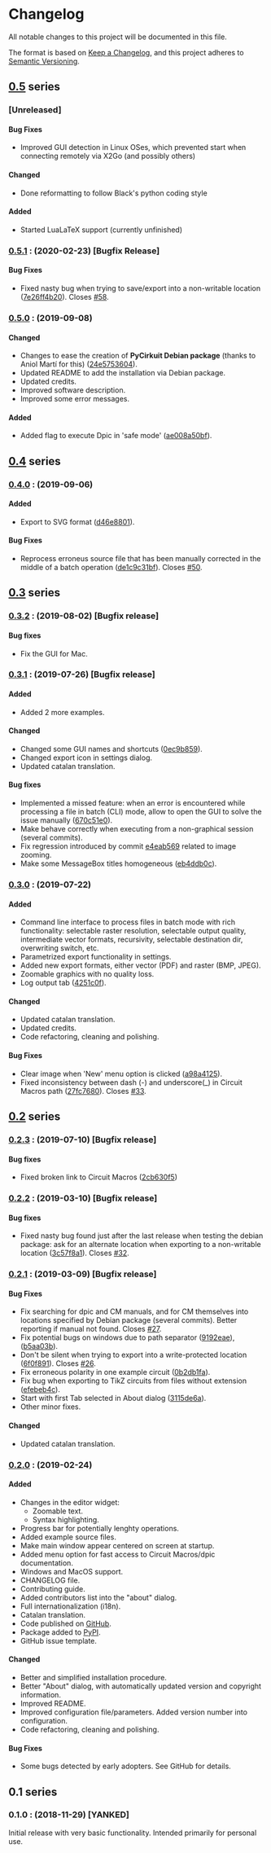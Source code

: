 # Changelog
All notable changes to this project will be documented in this file.

The format is based on [Keep a Changelog](https://keepachangelog.com/en/1.0.0/),
and this project adheres to [Semantic Versioning](https://semver.org/spec/v2.0.0.html).

## [0.5](https://github.com/orestesmas/pycirkuit/compare/v0.4.0..v0.5.0) series
<a name="0.5.1"></a>
### [Unreleased]
#### Bug Fixes
- Improved GUI detection in Linux OSes, which prevented start when connecting remotely via X2Go (and possibly others)
#### Changed
- Done reformatting to follow Black's python coding style
#### Added
- Started LuaLaTeX support (currently unfinished)
### [0.5.1](https://github.com/orestesmas/pycirkuit/compare/v0.5.0..v0.5.1) : (2020-02-23) [Bugfix Release]
#### Bug Fixes
- Fixed nasty bug when trying to save/export into a non-writable location ([7e26ff4b20](https://github.com/orestesmas/pycirkuit/commit/7e26ff4b20)). Closes [#58](https://github.com/orestesmas/pycirkuit/issues/58).
<a name="0.5.0"></a>
### [0.5.0](https://github.com/orestesmas/pycirkuit/compare/v0.4.0..v0.5.0) : (2019-09-08)
#### Changed
- Changes to ease the creation of **PyCirkuit Debian package** (thanks to Aniol Martí for this) ([24e5753604](https://github.com/orestesmas/pycirkuit/commit/24e5753604)).
- Updated README to add the installation via Debian package.
- Updated credits.
- Improved software description.
- Improved some error messages.
#### Added
- Added flag to execute Dpic in 'safe mode' ([ae008a50bf](https://github.com/orestesmas/pycirkuit/commit/ae008a50bf)).

## [0.4](https://github.com/orestesmas/pycirkuit/compare/v0.3.2..v0.4.0) series
<a name="0.4.0"></a>
### [0.4.0](https://github.com/orestesmas/pycirkuit/compare/v0.3.2..v0.4.0) : (2019-09-06)
#### Added
- Export to SVG format ([d46e8801](https://github.com/orestesmas/pycirkuit/commit/d46e8801)).
#### Bug Fixes
- Reprocess erroneus source file that has been manually corrected in the middle of a batch operation ([de1c9c31bf](https://github.com/orestesmas/pycirkuit/commit/de1c9c31bf)). Closes [#50](https://github.com/orestesmas/pycirkuit/issues/50).

## [0.3](https://github.com/orestesmas/pycirkuit/compare/v0.2.3..v0.3.2) series
<a name="0.3.2"></a>
### [0.3.2](https://github.com/orestesmas/pycirkuit/compare/v0.3.1..v0.3.2) : (2019-08-02) [Bugfix release]
#### Bug fixes
- Fix the GUI for Mac.
<a name="0.3.1"></a>
### [0.3.1](https://github.com/orestesmas/pycirkuit/compare/v0.3.0..v0.3.1) : (2019-07-26) [Bugfix release]
#### Added
- Added 2 more examples.
#### Changed
- Changed some GUI names and shortcuts ([0ec9b859](https://github.com/orestesmas/pycirkuit/commit/0ec9b859)).
- Changed export icon in settings dialog.
- Updated catalan translation.
#### Bug fixes
- Implemented a missed feature: when an error is encountered while processing a file in batch (CLI) mode, allow to open the GUI to solve the issue manually ([670c51e0](https://github.com/orestesmas/pycirkuit/commit/670c51e0)).
- Make behave correctly when executing from a non-graphical session (several commits).
- Fix regression introduced by commit [e4eab569](https://github.com/orestesmas/pycirkuit/commit/e4eab569) related to image zooming.
- Make some MessageBox titles homogeneous ([eb4ddb0c](https://github.com/orestesmas/pycirkuit/commit/eb4ddb0c)).
<a name="0.3.0"></a>
### [0.3.0](https://github.com/orestesmas/pycirkuit/compare/v0.2.3..v0.3.0) : (2019-07-22)
#### Added
- Command line interface to process files in batch mode with rich functionality: selectable raster resolution, selectable output quality, intermediate vector formats, recursivity, selectable destination dir, overwriting switch, etc.
- Parametrized export functionality in settings.
- Added new export formats, either vector (PDF) and raster (BMP, JPEG).
- Zoomable graphics with no quality loss.
- Log output tab ([4251c0f](https://github.com/orestesmas/pycirkuit/commit/4251c0f)).
#### Changed
- Updated catalan translation.
- Updated credits.
- Code refactoring, cleaning and polishing.
#### Bug Fixes
- Clear image when 'New' menu option is clicked ([a98a4125](https://github.com/orestesmas/pycirkuit/commit/a98a4125)).
- Fixed inconsistency between dash (-) and underscore(_) in Circuit Macros path ([27fc7680](https://github.com/orestesmas/pycirkuit/commit/27fc7680)). Closes [#33](https://github.com/orestesmas/pycirkuit/issues/33).

## [0.2](https://github.com/orestesmas/pycirkuit/compare/v0.2.0..v0.2.3) series
<a name="0.2.3"></a>
### [0.2.3](https://github.com/orestesmas/pycirkuit/compare/v0.2.2..v0.2.3) : (2019-07-10) [Bugfix release]
#### Bug fixes
- Fixed broken link to Circuit Macros ([2cb630f5](https://github.com/orestesmas/pycirkuit/commit/2cb630f5))
<a name="0.2.2"></a>
### [0.2.2](https://github.com/orestesmas/pycirkuit/compare/v0.2.1..v0.2.2) : (2019-03-10) [Bugfix release]
#### Bug fixes
- Fixed nasty bug found just after the last release when testing the debian package: ask for an alternate location when exporting to a non-writable location ([3c57f8a1](https://github.com/orestesmas/pycirkuit/commit/3c57f8a1)). Closes [#32](https://github.com/orestesmas/pycirkuit/issues/32).
<a name="0.2.1"></a>
### [0.2.1](https://github.com/orestesmas/pycirkuit/compare/v0.2.0..v0.2.1) : (2019-03-09) [Bugfix release]
#### Bug Fixes 
- Fix searching for dpic and CM manuals, and for CM themselves into locations specified by Debian package (several commits). Better reporting if manual not found. Closes [#27](https://github.com/orestesmas/pycirkuit/issues/27).
- Fix potential bugs on windows due to path separator ([9192eae](https://github.com/orestesmas/pycirkuit/commit/9192eae)), ([b5aa03b](https://github.com/orestesmas/pycirkuit/commit/b5aa03b)).
- Don't be silent when trying to export into a write-protected location ([6f0f891](https://github.com/orestesmas/pycirkuit/commit/6f0f891)). Closes [#26](https://github.com/orestesmas/pycirkuit/issues/26).
- Fix erroneous polarity in one example circuit ([0b2db1fa](https://github.com/orestesmas/pycirkuit/commit/0b2db1fa)).
- Fix bug when exporting to TikZ circuits from files without extension ([efebeb4c](https://github.com/orestesmas/pycirkuit/commit/efebeb4c)).
- Start with first Tab selected in About dialog ([3115de6a](https://github.com/orestesmas/pycirkuit/commit/3115de6a)).
- Other minor fixes.
#### Changed
- Updated catalan translation.
<a name="0.2.0"></a>
### [0.2.0](https://github.com/orestesmas/pycirkuit/compare/v0.1..v0.2.0) : (2019-02-24)
#### Added
- Changes in the editor widget:
    - Zoomable text.
    - Syntax highlighting.
- Progress bar for potentially lenghty operations.
- Added example source files.
- Make main window appear centered on screen at startup.
- Added menu option for fast access to Circuit Macros/dpic documentation.
- Windows and MacOS support.
- CHANGELOG file.
- Contributing guide.
- Added contributors list into the "about" dialog.
- Full internationalization (i18n).
- Catalan translation.
- Code published on [GitHub](https://github.com/orestesmas/pycirkuit).
- Package added to [PyPI](https://pypi.org/project/pycirkuit/).
- GitHub issue template.

#### Changed
- Better and simplified installation procedure.
- Better "About" dialog, with automatically updated version and copyright information.
- Improved README.
- Improved configuration file/parameters. Added version number into configuration.
- Code refactoring, cleaning and polishing.

#### Bug Fixes
- Some bugs detected by early adopters. See GitHub for details.

## 0.1 series
<a name="0.1.0"></a>
### 0.1.0 : (2018-11-29) [YANKED]
Initial release with very basic functionality. Intended primarily for personal use.
